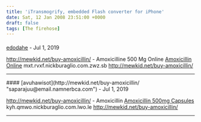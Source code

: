 ```yaml
---
title: 'iTransmogrify, embedded Flash converter for iPhone'
date: Sat, 12 Jan 2008 23:51:00 +0000
draft: false
tags: [The firehose]
---
```



#### 
[edodahe](http://mewkid.net/buy-amoxicillin/ "icatovok@email.namnerbca.com") - <time datetime="2019-07-01 13:25:09">Jul 1, 2019</time>

http://mewkid.net/buy-amoxicillin/ - Amoxicilline 500 Mg Online [Amoxicillin Online](http://mewkid.net/buy-amoxicillin/) mxt.rvxf.nickburaglio.com.zwz.sb http://mewkid.net/buy-amoxicillin/
<hr />
#### 
[avuhawisot](http://mewkid.net/buy-amoxicillin/ "saparajuu@email.namnerbca.com") - <time datetime="2019-07-01 13:44:40">Jul 1, 2019</time>

http://mewkid.net/buy-amoxicillin/ - Amoxicillin [Amoxicillin 500mg Capsules](http://mewkid.net/buy-amoxicillin/) kyh.qmwo.nickburaglio.com.lwo.le http://mewkid.net/buy-amoxicillin/
<hr />
